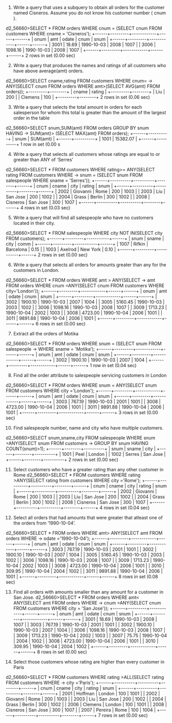 1. Write a query that uses a subquery to obtain all orders for the customer named Cisneros. Assume you do not know his customer number ( cnum ).

d2_56660>SELECT * FROM orders WHERE cnum = (SELECT cnum FROM customers WHERE cname = 'Cisneros');
+------+---------+------------+------+------+
| onum | amt     | odate      | cnum | snum |
+------+---------+------------+------+------+
| 3001 |   18.69 | 1990-10-03 | 2008 | 1007 |
| 3006 | 1098.16 | 1990-10-03 | 2008 | 1007 |
+------+---------+------------+------+------+
2 rows in set (0.00 sec)

2. Write a query that produces the names and ratings of all customers who 
have above average(amt) orders.

d2_56660>SELECT cname,rating FROM customers WHERE cnum=
    -> ANY(SELECT cnum FROM orders WHERE amt>(SELECT AVG(amt) FROM orders));
+---------+--------+
| cname   | rating |
+---------+--------+
| Liu     |    200 |
| Clemens |    100 |
+---------+--------+
2 rows in set (0.06 sec)

3. Write a query that selects the total amount in orders for each salesperson 
for whom this total is greater than the amount of the largest order in the table

d2_56660>SELECT snum,SUM(amt) FROM orders GROUP BY snum HAVING
    -> SUM(amt)> (SELECT MAX(amt) FROM orders);
+------+----------+
| snum | SUM(amt) |
+------+----------+
| 1001 | 15382.07 |
+------+----------+
1 row in set (0.00 s

4. Write a query that selects all customers whose ratings are equal to or 
greater than ANY of ‘Serres’

d2_56660>SELECT * FROM customers WHERE rating>= ANY(SELECT rating FROM customers WHERE
    -> snum = (SELECT snum FROM salespeople WHERE sname = 'Serres'));
+------+----------+----------+--------+------+
| cnum | cname    | city     | rating | snum |
+------+----------+----------+--------+------+
| 2002 | Giovanni | Rome     |    200 | 1003 |
| 2003 | Liu      | San Jose |    200 | 1002 |
| 2004 | Grass    | Berlin   |    300 | 1002 |
| 2008 | Cisneros | San Jose |    300 | 1007 |
+------+----------+----------+--------+------+
4 rows in set (0.03 sec)

5. Write a query that will find all salespeople who have no customers located in 
their city.

d2_56660>SELECT * FROM salespeople WHERE city NOT IN(SELECT city FROM customers);
+------+---------+-----------+------+
| snum | sname   | city      | comm |
+------+---------+-----------+------+
| 1007 | Rifkin  | Barcelona | 0.15 |
| 1003 | Axelrod | New York  | 0.10 |
+------+---------+-----------+------+
2 rows in set (0.00 sec)

6. Write a query that selects all orders for amounts greater than any for the 
customers in London.

d2_56660>SELECT * FROM orders WHERE amt > ANY(SELECT
    -> amt FROM orders WHERE cnum =ANY(SELECT cnum FROM customers WHERE city='London'));
+------+---------+------------+------+------+
| onum | amt     | odate      | cnum | snum |
+------+---------+------------+------+------+
| 3002 | 1900.10 | 1990-10-03 | 2007 | 1004 |
| 3005 | 5160.45 | 1990-10-03 | 2003 | 1002 |
| 3006 | 1098.16 | 1990-10-03 | 2008 | 1007 |
| 3009 | 1713.23 | 1990-10-04 | 2002 | 1003 |
| 3008 | 4723.00 | 1990-10-04 | 2006 | 1001 |
| 3011 | 9891.88 | 1990-10-04 | 2006 | 1001 |
+------+---------+------------+------+------+
6 rows in set (0.00 sec)

7. Extract all the orders of Motika

d2_56660>SELECT * FROM orders WHERE snum = (SELECT snum FROM salespeople
    -> WHERE sname = 'Motika');
+------+---------+------------+------+------+
| onum | amt     | odate      | cnum | snum |
+------+---------+------------+------+------+
| 3002 | 1900.10 | 1990-10-03 | 2007 | 1004 |
+------+---------+------------+------+------+
1 row in set (0.04 sec)

8. Find all the order attribute to salespeople servicing customers in London

d2_56660>SELECT * FROM orders WHERE snum = ANY(SELECT snum FROM customers WHERE city ='London');
+------+---------+------------+------+------+
| onum | amt     | odate      | cnum | snum |
+------+---------+------------+------+------+
| 3003 |  767.19 | 1990-10-03 | 2001 | 1001 |
| 3008 | 4723.00 | 1990-10-04 | 2006 | 1001 |
| 3011 | 9891.88 | 1990-10-04 | 2006 | 1001 |
+------+---------+------------+------+------+
3 rows in set (0.00 sec)

10. Find salespeople number, name and city who have multiple customers.

d2_56660>SELECT snum,sname,city FROM salespeople WHERE snum =ANY(SELECT snum FROM customers
    -> GROUP BY snum HAVING COUNT(snum)>1);
+------+--------+----------+
| snum | sname  | city     |
+------+--------+----------+
| 1001 | Peel   | London   |
| 1002 | Serres | San Jose |
+------+--------+----------+
2 rows in set (0.00 sec)

11. Select customers who have a greater rating than any other customer in Rome
d2_56660>SELECT * FROM customers WHERE rating >ANY(SELECT rating from customers WHERE city ='Rome');
+------+----------+----------+--------+------+
| cnum | cname    | city     | rating | snum |
+------+----------+----------+--------+------+
| 2002 | Giovanni | Rome     |    200 | 1003 |
| 2003 | Liu      | San Jose |    200 | 1002 |
| 2004 | Grass    | Berlin   |    300 | 1002 |
| 2008 | Cisneros | San Jose |    300 | 1007 |
+------+----------+----------+--------+------+
4 rows in set (0.04 sec)

12. Select all orders that had amounts that were greater that atleast one of the 
orders from ‘1990-10-04’.

d2_56660>SELECT * FROM orders WHERE amt> ANY(SELECT amt FROM orders WHERE
    -> odate ='1990-10-04');
+------+---------+------------+------+------+
| onum | amt     | odate      | cnum | snum |
+------+---------+------------+------+------+
| 3003 |  767.19 | 1990-10-03 | 2001 | 1001 |
| 3002 | 1900.10 | 1990-10-03 | 2007 | 1004 |
| 3005 | 5160.45 | 1990-10-03 | 2003 | 1002 |
| 3006 | 1098.16 | 1990-10-03 | 2008 | 1007 |
| 3009 | 1713.23 | 1990-10-04 | 2002 | 1003 |
| 3008 | 4723.00 | 1990-10-04 | 2006 | 1001 |
| 3010 |  309.95 | 1990-10-04 | 2004 | 1002 |
| 3011 | 9891.88 | 1990-10-04 | 2006 | 1001 |
+------+---------+------------+------+------+
8 rows in set (0.08 sec)

13. Find all orders with amounts smaller than any amount for a customer in 
San Jose.
d2_56660>SELECT * FROM orders WHERE amt< ANY(SELECT amt FROM orders WHERE
    -> cnum =ANY(SELECT cnum FROM customers WHERE city = 'San Jose'));
+------+---------+------------+------+------+
| onum | amt     | odate      | cnum | snum |
+------+---------+------------+------+------+
| 3001 |   18.69 | 1990-10-03 | 2008 | 1007 |
| 3003 |  767.19 | 1990-10-03 | 2001 | 1001 |
| 3002 | 1900.10 | 1990-10-03 | 2007 | 1004 |
| 3006 | 1098.16 | 1990-10-03 | 2008 | 1007 |
| 3009 | 1713.23 | 1990-10-04 | 2002 | 1003 |
| 3007 |   75.75 | 1990-10-04 | 2004 | 1002 |
| 3008 | 4723.00 | 1990-10-04 | 2006 | 1001 |
| 3010 |  309.95 | 1990-10-04 | 2004 | 1002 |
+------+---------+------------+------+------+
8 rows in set (0.00 sec)

14. Select those customers whose rating are higher than every customer in 
Paris

d2_56660>SELECT * FROM customers WHERE rating >ALL(SELECT rating FROM customers WHERE
    -> city ='Paris');
+------+----------+----------+--------+------+
| cnum | cname    | city     | rating | snum |
+------+----------+----------+--------+------+
| 2001 | Hoffman  | London   |    100 | 1001 |
| 2002 | Giovanni | Rome     |    200 | 1003 |
| 2003 | Liu      | San Jose |    200 | 1002 |
| 2004 | Grass    | Berlin   |    300 | 1002 |
| 2006 | Clemens  | London   |    100 | 1001 |
| 2008 | Cisneros | San Jose |    300 | 1007 |
| 2007 | Pereira  | Rome     |    100 | 1004 |
+------+----------+----------+--------+------+
7 rows in set (0.00 sec)